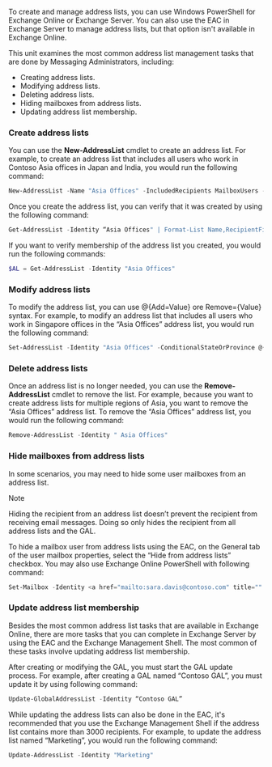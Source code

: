 To create and manage address lists, you can use Windows PowerShell for Exchange Online or Exchange Server. You can also use the EAC in Exchange Server to manage address lists, but that option isn't available in Exchange Online.

This unit examines the most common address list management tasks that are done by Messaging Administrators, including:

 -  Creating address lists.
 -  Modifying address lists.
 -  Deleting address lists.
 -  Hiding mailboxes from address lists.
 -  Updating address list membership.

### Create address lists

You can use the **New-AddressList** cmdlet to create an address list. For example, to create an address list that includes all users who work in Contoso Asia offices in Japan and India, you would run the following command:

```powershell
New-AddressList -Name "Asia Offices" -IncludedRecipients MailboxUsers -ConditionalStateorProvince "Japan",“India”
```

Once you create the address list, you can verify that it was created by using the following command:

```powershell
Get-AddressList -Identity “Asia Offices" | Format-List Name,RecipientFilterType,RecipientFilter,IncludedRecipients,Conditional*
```

If you want to verify membership of the address list you created, you would run the following commands:

```powershell
$AL = Get-AddressList -Identity "Asia Offices"
```

### Modify address lists

To modify the address list, you can use @\{Add=Value\} ore Remove=\{Value\} syntax. For example, to modify an address list that includes all users who work in Singapore offices in the “Asia Offices” address list, you would run the following command:

```powershell
Set-AddressList -Identity "Asia Offices" -ConditionalStateOrProvince @{Add="Singapore"}
```

### Delete address lists

Once an address list is no longer needed, you can use the **Remove-AddressList** cmdlet to remove the list. For example, because you want to create address lists for multiple regions of Asia, you want to remove the “Asia Offices” address list. To remove the “Asia Offices” address list, you would run the following command:

```powershell
Remove-AddressList -Identity " Asia Offices"
```

### Hide mailboxes from address lists

In some scenarios, you may need to hide some user mailboxes from an address list.

> [!NOTE]
> Hiding the recipient from an address list doesn’t prevent the recipient from receiving email messages. Doing so only hides the recipient from all address lists and the GAL.

To hide a mailbox user from address lists using the EAC, on the General tab of the user mailbox properties, select the “Hide from address lists” checkbox. You may also use Exchange Online PowerShell with following command:

```powershell
Set-Mailbox -Identity <a href="mailto:sara.davis@contoso.com" title="" target="_blank" data-generated=''>sara.davis@contoso.com</a> -HiddenFromAddressListsEnabled $true
```

### Update address list membership

Besides the most common address list tasks that are available in Exchange Online, there are more tasks that you can complete in Exchange Server by using the EAC and the Exchange Management Shell. The most common of these tasks involve updating address list membership.

After creating or modifying the GAL, you must start the GAL update process. For example, after creating a GAL named “Contoso GAL”, you must update it by using following command:

```powershell
Update-GlobalAddressList -Identity “Contoso GAL”
```

While updating the address lists can also be done in the EAC, it's recommended that you use the Exchange Management Shell if the address list contains more than 3000 recipients. For example, to update the address list named “Marketing”, you would run the following command:

```powershell
Update-AddressList -Identity "Marketing"
```
